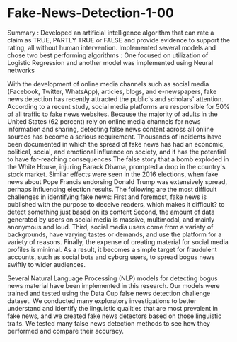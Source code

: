 # Fake-News-Detection-1-00
Summary : Developed an artificial intelligence algorithm that can rate a claim as TRUE, PARTLY TRUE or FALSE and provide evidence to support the rating, all without human intervention. Implemented several models and chose two best performing algorithms : One focused on utilization of Logistic Regression and another model was implemented using Neural networks

With the development of online media channels such as social media (Facebook, Twitter, WhatsApp), articles, blogs, and e-newspapers, fake news detection has recently attracted the public's and scholars' attention. According to a recent study, social media platforms are responsible for 50% of all traffic to fake news websites. Because the majority of adults in the United States (62 percent) rely on online media channels for news information and sharing, detecting false news content across all online sources has become a serious requirement. Thousands of incidents have been documented in which the spread of fake news has had an economic, political, social, and emotional influence on society, and it has the potential to have far-reaching consequences.The false story that a bomb exploded in the White House, injuring Barack Obama, prompted a drop in the country's stock market. Similar effects were seen in the 2016 elections, when fake news about Pope Francis endorsing Donald Trump was extensively spread, perhaps influencing election results.
The following are the most difficult challenges in identifying fake news: First and foremost, fake news is published with the purpose to deceive readers, which makes it difficult? to detect something just based on its content Second, the amount of data generated by users on social media is massive, multimodal, and mainly anonymous and loud. Third, social media users come from a variety of backgrounds, have varying tastes or demands, and use the platform for a variety of reasons. Finally, the expense of creating material for social media profiles is minimal. As a result, it becomes a simple target for fraudulent accounts, such as social bots and cyborg users, to spread bogus news swiftly to wider audiences.

Several Natural Language Processing (NLP) models for detecting bogus news material have been implemented in this research. Our models were trained and tested using the Data Cup false news detection challenge dataset. We conducted many exploratory investigations to better understand and identify the linguistic qualities that are most prevalent in fake news, and we created fake news detectors based on those linguistic traits. We tested many false news detection methods to see how they performed and compare their accuracy.
